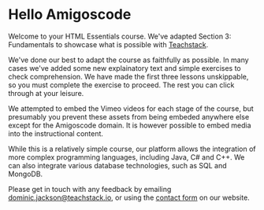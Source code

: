 <style>
code, pre {
  font-size: 0.9rem;
}
</style>

# Hello Amigoscode
Welcome to your HTML Essentials course. We've adapted Section 3: Fundamentals to showcase what is possible with [Teachstack](https://www.teachstack.io).

We've done our best to adapt the course as faithfully as possible. In many cases we've added some new explainatory text and simple exercises to check comprehension. We have made the first three lessons unskippable, so you must complete the exercise to proceed. The rest you can click through at your leisure.

We attempted to embed the Vimeo videos for each stage of the course, but presumably you prevent these assets from being embeded anywhere else except for the Amigoscode domain. It is however possible to embed media into the instructional content.

While this is a relatively simple course, our platform allows the integration of more complex programming languages, including Java, C# and C++. We can also integrate various database technologies, such as SQL and MongoDB.

Please get in touch with any feedback by emailing dominic.jackson@teachstack.io, or using the [contact form](https://teachstack.io/contact) on our website.